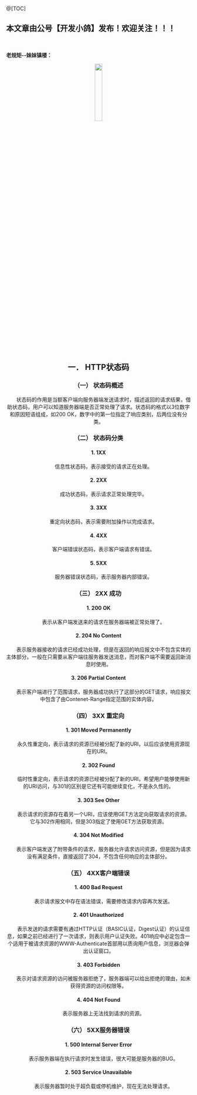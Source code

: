 ﻿@[TOC]
## 本文章由公号【开发小鸽】发布！欢迎关注！！！
<br>

**老规矩--妹妹镇楼：**
<center>
<img src="https://img-blog.csdnimg.cn/20200721223424816.JPG"   width="20%">


## 一．	HTTP状态码
### （一）	状态码概述
&nbsp;  &nbsp;  &nbsp;  &nbsp;状态码的作用是当额客户端向服务器端发送请求时，描述返回的请求结果，借助状态码，用户可以知道服务器端是否正常处理了请求。状态码的格式以3位数字和原因短语组成，如200 OK，数字中的第一位指定了响应类别，后两位没有分类。
<br>


### （二）	状态码分类
#### 1.	1XX
&nbsp;  &nbsp;  &nbsp;  &nbsp;信息性状态码，表示接受的请求正在处理。
<br>


#### 2.	2XX
&nbsp;  &nbsp;  &nbsp;  &nbsp;成功状态码，表示请求正常处理完毕。
<br>


#### 3.	3XX
&nbsp;  &nbsp;  &nbsp;  &nbsp;重定向状态码，表示需要附加操作以完成请求。
<br>


#### 4.	4XX
&nbsp;  &nbsp;  &nbsp;  &nbsp;客户端错误状态码，表示客户端请求有错误。
<br>


#### 5.	5XX
&nbsp;  &nbsp;  &nbsp;  &nbsp;服务器错误状态码，表示服务器内部错误。
<br>


### （三）	2XX 成功
#### 1.	200 OK
&nbsp;  &nbsp;  &nbsp;  &nbsp;表示从客户端发送来的请求在服务器端被正常处理了。
<br>


#### 2.	204 No Content
&nbsp;  &nbsp;  &nbsp;  &nbsp;表示服务器接收的请求已经成功处理，但是在返回的响应报文中不包含实体的主体部分。一般在只需要从客户端往服务器发送消息，而对客户端不需要返回新消息时使用。
<br>


#### 3.	206 Partial Content
&nbsp;  &nbsp;  &nbsp;  &nbsp;表示客户端进行了范围请求，服务器成功执行了这部分的GET请求，响应报文中包含了由Contenet-Range指定范围的实体内容。
<br>


### （四）	3XX 重定向
#### 1.	301 Moved Permanently
&nbsp;  &nbsp;  &nbsp;  &nbsp;永久性重定向，表示请求的资源已经被分配了新的URI，以后应该使用资源现在的URI。
<br>


#### 2.	302 Found
&nbsp;  &nbsp;  &nbsp;  &nbsp;临时性重定向，表示请求的资源已经被分配了新的URI，希望用户能够使用新的URI访问，与301的区别是它还有可能继续变化，不是永久性的。
<br>


#### 3.	303 See Other
&nbsp;  &nbsp;  &nbsp;  &nbsp;表示请求的资源存在着另一个URI，应该使用GET方法定向获取请求的资源。它与302作用相同，但是303指定了使用GET方法获取资源。
<br>


#### 4.	304 Not Modified
&nbsp;  &nbsp;  &nbsp;  &nbsp;表示客户端发送了附带条件的请求，服务器允许请求访问资源，但是因为请求没有满足条件，直接返回了304，不包含任何响应的主体部分。
<br>


### （五）	4XX客户端错误
#### 1.	400 Bad Request
&nbsp;  &nbsp;  &nbsp;  &nbsp;表示请求报文中存在语法错误，需要修改请求内容再次发送。
<br>


#### 2.	401 Unauthorized
&nbsp;  &nbsp;  &nbsp;  &nbsp;表示发送的请求需要有通过HTTP认证（BASIC认证，Digest认证）的认证信息，如果之前已经进行了一次请求，则表示用户认证失败。401响应中必定包含一个适用于被请求资源的WWW-Authenticate首部用以质询用户信息，浏览器会弹出认证窗口。
<br>


#### 3.	403 Forbidden
&nbsp;  &nbsp;  &nbsp;  &nbsp;表示对请求资源的访问被服务器拒绝了，服务器端可以给出拒绝的理由，如未获得资源的访问权限等。
<br>


#### 4.	404 Not Found
&nbsp;  &nbsp;  &nbsp;  &nbsp;表示服务器上无法找到请求的资源。
<br>


### （六）	5XX服务器错误
#### 1.	500 Internal Server Error
&nbsp;  &nbsp;  &nbsp;  &nbsp;表示服务器端在执行请求时发生错误，很大可能是服务器的BUG。
<br>


#### 2.	503 Service Unavailable
&nbsp;  &nbsp;  &nbsp;  &nbsp;表示服务器暂时处于超负载或停机维护，现在无法处理请求。

